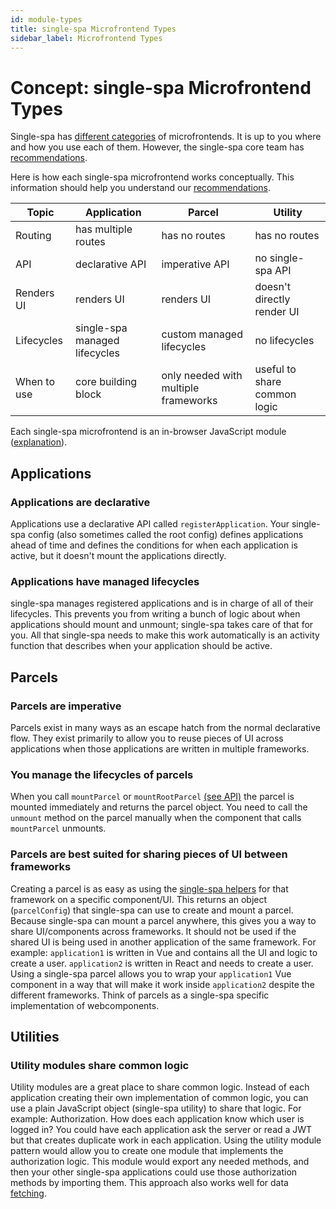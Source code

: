 ```yaml
---
id: module-types
title: single-spa Microfrontend Types
sidebar_label: Microfrontend Types
---
```


# Concept: single-spa Microfrontend Types

Single-spa has [different categories](./microfrontends-concept#types-of-microfrontends) of microfrontends. It is up to you where and how you use each of them. However, the single-spa core team has [recommendations](./recommended-setup/#applications-versus-parcels-versus-utility-modules).

Here is how each single-spa microfrontend works conceptually. This information should help you understand our [recommendations](./recommended-setup/#applications-versus-parcels-versus-utility-modules).

| Topic                | Application                       | Parcel                               | Utility                              |
| -------------------- | --------------------------------- | ------------------------------------ | ------------------------------------ |
| Routing              | has multiple routes               | has no routes                        | has no routes                        |
| API                  | declarative API                   | imperative API                       | no single-spa API                    |
| Renders UI           | renders UI                        | renders UI                           | doesn't directly render UI           |
| Lifecycles           | single-spa managed lifecycles     | custom managed lifecycles            | no lifecycles                        |
| When to use          | core building block               | only needed with multiple frameworks | useful to share common logic         |

Each single-spa microfrontend is an in-browser JavaScript module ([explanation](./recommended-setup#in-browser-versus-build-time-modules)).

## Applications

### Applications are declarative
Applications use a declarative API called `registerApplication`. Your single-spa config (also sometimes called the root config) defines applications ahead of time and defines the conditions for when each application is active, but it doesn't mount the applications directly.

### Applications have managed lifecycles
single-spa manages registered applications and is in charge of all of their lifecycles. This prevents you from writing a bunch of logic about when applications should mount and unmount; single-spa takes care of that for you.
All that single-spa needs to make this work automatically is an activity function that describes when your application should be active.

## Parcels

### Parcels are imperative
Parcels exist in many ways as an escape hatch from the normal declarative flow. They exist primarily to allow you to reuse pieces of UI across applications when those applications are written in multiple frameworks.

### You manage the lifecycles of parcels
When you call `mountParcel` or `mountRootParcel` [(see API)](./parcels-api.md) the parcel is mounted immediately and returns the parcel object. You need to call the `unmount` method on the parcel manually when the component that calls `mountParcel` unmounts.

### Parcels are best suited for sharing pieces of UI between frameworks
Creating a parcel is as easy as using the [single-spa helpers](./ecosystem#help-for-frameworks) for that framework on a specific component/UI. This returns an object (`parcelConfig`) that single-spa can use to create and mount a parcel.
Because single-spa can mount a parcel anywhere, this gives you a way to share UI/components across frameworks. It should not be used if the shared UI is being used in another application of the same framework.
For example: `application1` is written in Vue and contains all the UI and logic to create a user. `application2` is written in React and needs to create a user. Using a single-spa parcel allows you to wrap your `application1` Vue component
in a way that will make it work inside `application2` despite the different frameworks.
Think of parcels as a single-spa specific implementation of webcomponents.

## Utilities

### Utility modules share common logic
Utility modules are a great place to share common logic. Instead of each application creating their own implementation of common logic, you can use a plain JavaScript object (single-spa utility) to share that logic.
For example: Authorization. How does each application know which user is logged in? You could have each application ask the server or read a JWT but that creates duplicate work in each application.
Using the utility module pattern would allow you to create one module that implements the authorization logic. This module would export any needed methods, and then your other single-spa applications could use those authorization methods by importing them.
This approach also works well for data [fetching](./recommended-setup#api-data).